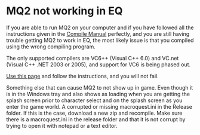 # MQ2 not working in EQ

If you are able to run MQ2 on your computer and if you have followed all the instructions given in the [Compile Manual](https://macroquest.org/includes/wassup/manual.php#compile) perfectly, and you are still having trouble getting MQ2 to work in EQ, the most likely issue is that you compiled using the wrong compiling program.

The only supported compilers are VC6++ (Visual C++ 6.0) and VC.net (Visual C++ .NET 2003 or 2005), and support for VC6 is being phased out.

[Use this page](https://macroquest.org/wiki/index.php/MacroQuest2:Compiling#Compiling_for_Free_with_VS2005_Express) and follow the instructions, and you will not fail.

Something else that can cause MQ2 to not show up in game. Even though it is in the Windows tray and also shows as loading when you are getting the splash screen prior to character select and on the splash screen as you enter the game world. A corrupted or missing macroquest.ini in the Release folder. If this is the case, download a new zip and recompile. Make sure there is a macroquest.ini in the release folder and that it is not corrupt by trying to open it with notepad or a text editor.

